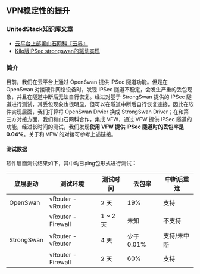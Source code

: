 ## VPN稳定性的提升

### UnitedStack知识库文章

 - [云平台上部署山石网科『云界』](https://confluence.ustack.com/pages/viewpage.action?pageId=16098168)
 - [Kilo版IPSec strongswan的驱动实现](https://confluence.ustack.com/pages/viewpage.action?pageId=16096664)

### 简介

目前，我们在云平台上通过 OpenSwan 提供 IPSec 隧道功能。但是在 OpenSwan 对接硬件网络设备时，发现 IPSec 隧道不稳定，会发生严重的丢包现象，并且在隧道中断后无法自行恢复。经过对基于 StrongSwan 提供的 IPSec 隧道进行测试，其丢包现象也很明显，但可以在隧道中断后自行恢复连接，因此在软件实现层面，我们打算将 OpenSwan Drvier 换成 StrongSwan Driver；在和第三方对接方面，我们和山石网科合作，集成 VFW，通过 VFW 提供 IPSec 隧道的功能，经过长时间的测试，我们发现**使用 VFW 提供 IPSec 隧道时的丢包率是0.04%**。关于和 VFW 的对接可参考上述链接。

#### 测试数据

软件层面测试结果如下，其中均已ping包形式进行测试：

| 底层驱动 | 测试环境 | 测试时间 | 丢包率 | 中断后重连 |
| --- | --- | --- | --- | --- |
| OpenSwan | vRouter - vRouter | 2 天 | 19% | 支持 |
|   | vRouter - Firewall | 1 ~ 2 天 | 未知 | 不支持 |
| StrongSwan | vRouter - vRouter | 4 天 | 少于 0.01% | 支持/未中断 |
|   | vRouter - Firewall | 2 天 | 60% | 支持 |

